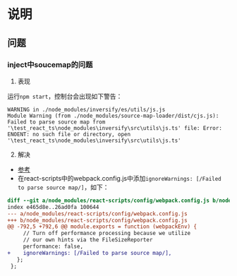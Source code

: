 # 说明

## 问题

### inject中soucemap的问题

1. 表现

运行`npm start`，控制台会出现如下警告：

``` log
WARNING in ./node_modules/inversify/es/utils/js.js
Module Warning (from ./node_modules/source-map-loader/dist/cjs.js):
Failed to parse source map from '\test_react_ts\node_modules\inversify\src\utils\js.ts' file: Error: ENOENT: no such file or directory, open '\test_react_ts\node_modules\inversify\src\utils\js.ts'
```

2. 解决

* [参考](https://github.com/inversify/InversifyJS/issues/1408)
* 在react-scripts中的webpack.config.js中添加`ignoreWarnings: [/Failed to parse source map/]`，如下：

``` diff
diff --git a/node_modules/react-scripts/config/webpack.config.js b/node_modules/react-scripts/config/webpack.config.js
index e465d8e..26ad0fa 100644
--- a/node_modules/react-scripts/config/webpack.config.js
+++ b/node_modules/react-scripts/config/webpack.config.js
@@ -792,5 +792,6 @@ module.exports = function (webpackEnv) {
     // Turn off performance processing because we utilize
     // our own hints via the FileSizeReporter
     performance: false,
+    ignoreWarnings: [/Failed to parse source map/],
   };
 };
```